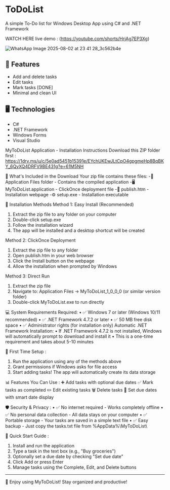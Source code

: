 # ToDoList
A simple To-Do list for Windows Desktop App using C# and .NET Framework

WATCH HERE live demo : (https://youtube.com/shorts/HrjAg7EP3Xg)

![WhatsApp Image 2025-08-02 at 23 41 28_3c562b4e](https://github.com/user-attachments/assets/7dd7c86b-3a5d-4f7f-8dd7-0005249fa417)


## 🚀 Features
- Add and delete tasks
- Edit tasks
- Mark tasks [DONE]
- Minimal and clean UI

## 🖥️ Technologies
- C#
- .NET Framework
- Windows Forms
- Visual Studio

MyToDoList Application - Installation Instructions
Download this ZIP folder first : https://1drv.ms/u/c/5e0ad5451b15391e/EYchUKEwJLtCpO4gpgmeHp8BqBKY_6QyXQ4DRFV9BE431g?e=61M5NH


📁 What's Included in the Download
Your zip file contains these files:
-📂 Application Files folder - Contains the compiled application
-🖥️ MyToDoList.application - ClickOnce deployment file
-📄 publish.htm - Installation webpage
-⚙️ setup.exe - Installation executable

🚀 Installation Methods
Method 1: Easy Install (Recommended)
1.	Extract the zip file to any folder on your computer
2.	Double-click setup.exe
3.	Follow the installation wizard
4.	The app will be installed and a desktop shortcut will be created

Method 2: ClickOnce Deployment
1.	Extract the zip file to any folder
2.	Open publish.htm in your web browser
3.	Click the Install button on the webpage
4.	Allow the installation when prompted by Windows

Method 3: Direct Run
1.	Extract the zip file
2.	Navigate to: Application Files → MyToDoList_1_0_0_0 (or similar version folder)
3.	Double-click MyToDoList.exe to run directly

💻 System Requirements
Required:
•	✅ Windows 7 or later (Windows 10/11 recommended)
•	✅ .NET Framework 4.7.2 or later
•	✅ 50 MB free disk space
•	✅ Administrator rights (for installation only)
Automatic .NET Framework Installation:
•	If .NET Framework 4.7.2 is not installed, Windows will automatically prompt to download and install it
•	This is a one-time requirement and takes about 5-10 minutes

🔧 First Time Setup :
1.	Run the application using any of the methods above
2.	Grant permissions if Windows asks for file access
3.	Start adding tasks! The app will automatically create its data storage

📊 Features You Can Use :
➕ Add tasks with optional due dates
✅ Mark tasks as completed
✏️ Edit existing tasks
🗑️ Delete tasks
📅 Set due dates with smart date display

🛡️ Security & Privacy :
•	✅ No internet required - Works completely offline
•	✅ No personal data collection - All data stays on your computer
•	✅ Portable storage - Your tasks are saved in a simple text file
•	✅ Easy backup - Just copy the tasks.txt file from %AppData%\MyToDoList\

🎯 Quick Start Guide :
1.	Install and run the application
2.	Type a task in the text box (e.g., "Buy groceries")
3.	Optionally set a due date by checking "Set due date"
4.	Click Add or press Enter
5.	Manage tasks using the Complete, Edit, and Delete buttons
---
🎉 Enjoy using MyToDoList! Stay organized and productive!
